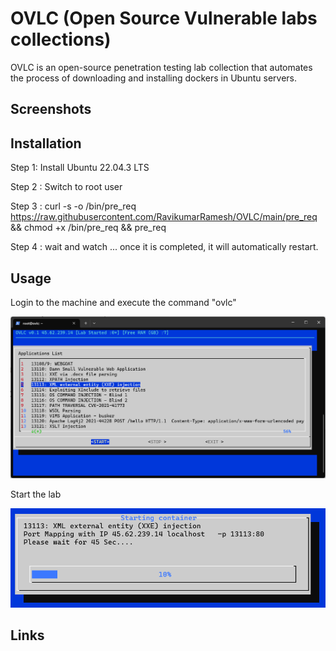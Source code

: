 # OVLC (Open Source Vulnerable labs collections) 

OVLC is an open-source penetration testing lab collection that automates the process of downloading and installing dockers in Ubuntu servers.

Screenshots
----


Installation
----

Step 1: Install Ubuntu 22.04.3 LTS 

Step 2 : Switch to root user

Step 3 : curl -s -o /bin/pre_req https://raw.githubusercontent.com/RavikumarRamesh/OVLC/main/pre_req  && chmod +x /bin/pre_req && pre_req

Step 4 : wait and watch ... once it is completed, it will automatically restart.

Usage
----

Login to the machine and execute the command "ovlc"

![ovlc](image/ovlc.png)

Start the lab

![start](image/start.png)


Links
----
